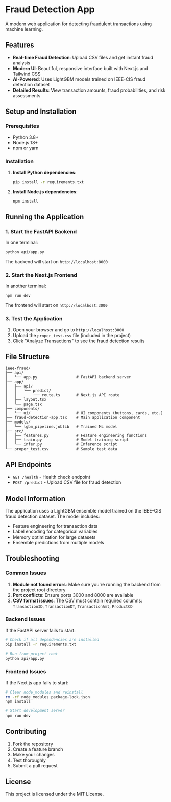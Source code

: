 # Fraud Detection App

A modern web application for detecting fraudulent transactions using machine learning.

## Features

- **Real-time Fraud Detection**: Upload CSV files and get instant fraud analysis
- **Modern UI**: Beautiful, responsive interface built with Next.js and Tailwind CSS
- **AI-Powered**: Uses LightGBM models trained on IEEE-CIS fraud detection dataset
- **Detailed Results**: View transaction amounts, fraud probabilities, and risk assessments

## Setup and Installation

### Prerequisites

- Python 3.8+
- Node.js 18+
- npm or yarn

### Installation

1. **Install Python dependencies**:
   ```bash
   pip install -r requirements.txt
   ```

2. **Install Node.js dependencies**:
   ```bash
   npm install
   ```

## Running the Application

### 1. Start the FastAPI Backend

In one terminal:
```bash
python api/app.py
```

The backend will start on `http://localhost:8000`

### 2. Start the Next.js Frontend

In another terminal:
```bash
npm run dev
```

The frontend will start on `http://localhost:3000`

### 3. Test the Application

1. Open your browser and go to `http://localhost:3000`
2. Upload the `proper_test.csv` file (included in the project)
3. Click "Analyze Transactions" to see the fraud detection results

## File Structure

```
ieee-fraud/
├── api/
│   └── app.py                 # FastAPI backend server
├── app/
│   ├── api/
│   │   └── predict/
│   │       └── route.ts       # Next.js API route
│   ├── layout.tsx
│   └── page.tsx
├── components/
│   └── ui/                    # UI components (buttons, cards, etc.)
├── fraud-detection-app.tsx    # Main application component
├── models/
│   └── lgbm_pipeline.joblib   # Trained ML model
├── src/
│   ├── features.py            # Feature engineering functions
│   ├── train.py               # Model training script
│   └── infer.py               # Inference script
└── proper_test.csv            # Sample test data
```

## API Endpoints

- `GET /health` - Health check endpoint
- `POST /predict` - Upload CSV file for fraud detection

## Model Information

The application uses a LightGBM ensemble model trained on the IEEE-CIS fraud detection dataset. The model includes:

- Feature engineering for transaction data
- Label encoding for categorical variables
- Memory optimization for large datasets
- Ensemble predictions from multiple models

## Troubleshooting

### Common Issues

1. **Module not found errors**: Make sure you're running the backend from the project root directory
2. **Port conflicts**: Ensure ports 3000 and 8000 are available
3. **CSV format issues**: The CSV must contain required columns: `TransactionID`, `TransactionDT`, `TransactionAmt`, `ProductCD`

### Backend Issues

If the FastAPI server fails to start:
```bash
# Check if all dependencies are installed
pip install -r requirements.txt

# Run from project root
python api/app.py
```

### Frontend Issues

If the Next.js app fails to start:
```bash
# Clear node_modules and reinstall
rm -rf node_modules package-lock.json
npm install

# Start development server
npm run dev
```

## Contributing

1. Fork the repository
2. Create a feature branch
3. Make your changes
4. Test thoroughly
5. Submit a pull request

## License

This project is licensed under the MIT License.

